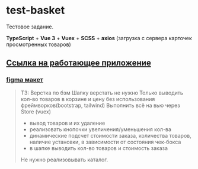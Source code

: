 # test-basket
Тестовое задание.

**TypeScript** + **Vue 3** + **Vuex** + **SCSS** + **axios** (загрузка с сервера карточек просмотренных товаров)

## [Ссылка на работающее приложение](https://garoncode.github.io/test-basket/)


### [figma макет](https://www.figma.com/file/MyzTlBZHLzNpf6XbhctlxD/%D0%A2%D0%B5%D1%81%D1%82%D0%BE%D0%B2%D0%BE%D0%B5-Basket?type=design&t=48HFDuYEN8kMc3fl-1)


> ТЗ:
> Верстка по бэм
> Шапку верстать не нужно
> Только выводить кол-во товаров в корзине и цену
> без использования фреймворков(bootstrap, tailwind)
> Выполнить всё на вью через Store (vuex)
> - вывод товаров и их удаление
> - реализовать кнопочки увеличения/уменьшения кол-ва
> - динамические подсчет стоимости заказа, количества товаров, наличие установки, в зависимости от состояния чек-бокса
> - в шапке выводить кол-во товаров и стоимость заказа
> 
> Не нужно реализовывать каталог. 

